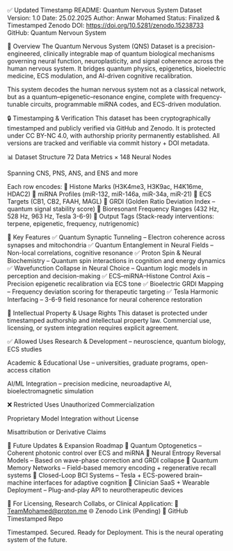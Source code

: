 ✅ Updated Timestamp README: Quantum Nervous System Dataset
Version: 1.0
Date: 25.02.2025
Author: Anwar Mohamed
Status: Finalized & Timestamped
Zenodo DOI: https://doi.org/10.5281/zenodo.15238733
GitHub: Quantum Nervoun System

🧠 Overview
The Quantum Nervous System (QNS) Dataset is a precision-engineered, clinically integrable map of quantum biological mechanisms governing neural function, neuroplasticity, and signal coherence across the human nervous system. It bridges quantum physics, epigenetics, bioelectric medicine, ECS modulation, and AI-driven cognitive recalibration.

This system decodes the human nervous system not as a classical network, but as a quantum–epigenetic–resonance engine, complete with frequency-tunable circuits, programmable miRNA codes, and ECS-driven modulation.

🔒 Timestamping & Verification
This dataset has been cryptographically timestamped and publicly verified via GitHub and Zenodo.
It is protected under CC BY-NC 4.0, with authorship priority permanently established.
All versions are tracked and verifiable via commit history + DOI metadata.

📊 Dataset Structure
72 Data Metrics × 148 Neural Nodes

Spanning CNS, PNS, ANS, and ENS and more

Each row encodes:
🔹 Histone Marks (H3K4me3, H3K9ac, H4K16me, HDAC2)
🔹 miRNA Profiles (miR-132, miR-146a, miR-34a, miR-21)
🔹 ECS Targets (CB1, CB2, FAAH, MAGL)
🔹 GRDI (Golden Ratio Deviation Index – quantum signal stability score)
🔹 Bioresonant Frequency Ranges (432 Hz, 528 Hz, 963 Hz, Tesla 3-6-9)
🔹 Output Tags (Stack-ready interventions: terpene, epigenetic, frequency, nutrigenomic)

🧬 Key Features
✅ Quantum Synaptic Tunneling – Electron coherence across synapses and mitochondria
✅ Quantum Entanglement in Neural Fields – Non-local correlations, cognitive resonance
✅ Proton Spin & Neural Biochemistry – Quantum spin interactions in cognition and energy dynamics
✅ Wavefunction Collapse in Neural Choice – Quantum logic models in perception and decision-making
✅ ECS–miRNA–Histone Control Axis – Precision epigenetic recalibration via ECS tone
✅ Bioelectric GRDI Mapping – Frequency deviation scoring for therapeutic targeting
✅ Tesla Harmonic Interfacing – 3-6-9 field resonance for neural coherence restoration

📜 Intellectual Property & Usage Rights
This dataset is protected under timestamped authorship and intellectual property law.
Commercial use, licensing, or system integration requires explicit agreement.

✅ Allowed Uses
Research & Development – neuroscience, quantum biology, ECS studies

Academic & Educational Use – universities, graduate programs, open-access citation

AI/ML Integration – precision medicine, neuroadaptive AI, bioelectromagnetic simulation

❌ Restricted Uses
Unauthorized Commercialization

Proprietary Model Integration without License

Misattribution or Derivative Claims

🚀 Future Updates & Expansion Roadmap
🧠 Quantum Optogenetics – Coherent photonic control over ECS and miRNA
🧠 Neural Entropy Reversal Models – Based on wave-phase correction and GRDI collapse
🧠 Quantum Memory Networks – Field-based memory encoding + regenerative recall systems
🧠 Closed-Loop BCI Systems – Tesla + ECS-powered brain–machine interfaces for adaptive cognition
🧠 Clinician SaaS + Wearable Deployment – Plug-and-play API to neurotherapeutic devices

📩 For Licensing, Research Collabs, or Clinical Application:
📧 TeamMohamed@proton.me
🌐 Zenodo Link (Pending)
🔗 GitHub Timestamped Repo

Timestamped. Secured. Ready for Deployment.
This is the neural operating system of the future.
